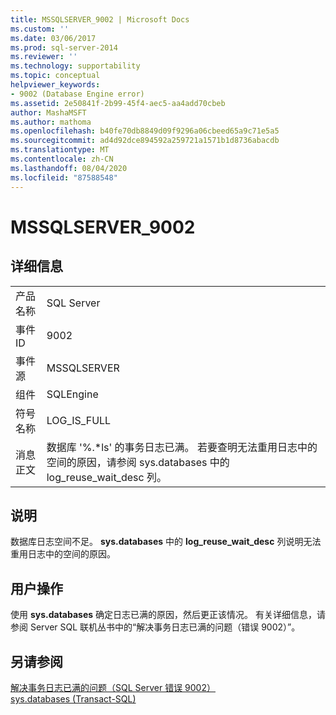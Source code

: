 ```yaml
---
title: MSSQLSERVER_9002 | Microsoft Docs
ms.custom: ''
ms.date: 03/06/2017
ms.prod: sql-server-2014
ms.reviewer: ''
ms.technology: supportability
ms.topic: conceptual
helpviewer_keywords:
- 9002 (Database Engine error)
ms.assetid: 2e50841f-2b99-45f4-aec5-aa4add70cbeb
author: MashaMSFT
ms.author: mathoma
ms.openlocfilehash: b40fe70db8849d09f9296a06cbeed65a9c71e5a5
ms.sourcegitcommit: ad4d92dce894592a259721a1571b1d8736abacdb
ms.translationtype: MT
ms.contentlocale: zh-CN
ms.lasthandoff: 08/04/2020
ms.locfileid: "87588548"
---
```

# <a name="mssqlserver_9002"></a>MSSQLSERVER_9002
    
## <a name="details"></a>详细信息  
  
|||  
|-|-|  
|产品名称|SQL Server|  
|事件 ID|9002|  
|事件源|MSSQLSERVER|  
|组件|SQLEngine|  
|符号名称|LOG_IS_FULL|  
|消息正文|数据库 '%.*ls' 的事务日志已满。 若要查明无法重用日志中的空间的原因，请参阅 sys.databases 中的 log_reuse_wait_desc 列。|  
  
## <a name="explanation"></a>说明  
 数据库日志空间不足。 **sys.databases** 中的 **log_reuse_wait_desc** 列说明无法重用日志中的空间的原因。  
  
## <a name="user-action"></a>用户操作  
 使用 **sys.databases** 确定日志已满的原因，然后更正该情况。 有关详细信息，请参阅 Server SQL 联机丛书中的“解决事务日志已满的问题（错误 9002）”。  
  
## <a name="see-also"></a>另请参阅  
 [解决事务日志已满的问题（SQL Server 错误 9002）](../logs/troubleshoot-a-full-transaction-log-sql-server-error-9002.md)   
 [sys.databases (Transact-SQL)](/sql/relational-databases/system-catalog-views/sys-databases-transact-sql)  
  
  
